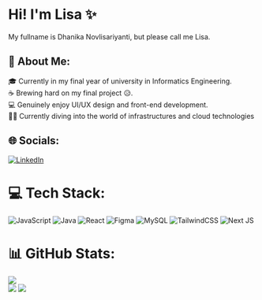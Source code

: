 # Hi! I'm Lisa ✨
My fullname is Dhanika Novlisariyanti, but please call me Lisa. 

## 💫 About Me:
🎓 Currently in my final year of university in Informatics Engineering.<br>
☕ Brewing hard on my final project 😥.<br>
💻 Genuinely enjoy UI/UX design and front-end development.<br>
👩‍💻 Currently diving into the world of infrastructures and cloud technologies

## 🌐 Socials:
[![LinkedIn](https://img.shields.io/badge/LinkedIn-%230077B5.svg?logo=linkedin&logoColor=white)](https://linkedin.com/in/dhanika-novlisariyanti-3a4809243/) 

# 💻 Tech Stack:
![JavaScript](https://img.shields.io/badge/javascript-%23323330.svg?style=for-the-badge&logo=javascript&logoColor=%23F7DF1E) ![Java](https://img.shields.io/badge/java-%23ED8B00.svg?style=for-the-badge&logo=openjdk&logoColor=white) ![React](https://img.shields.io/badge/react-%2320232a.svg?style=for-the-badge&logo=react&logoColor=%2361DAFB) ![Figma](https://img.shields.io/badge/figma-%23F24E1E.svg?style=for-the-badge&logo=figma&logoColor=white) ![MySQL](https://img.shields.io/badge/mysql-4479A1.svg?style=for-the-badge&logo=mysql&logoColor=white) ![TailwindCSS](https://img.shields.io/badge/tailwindcss-%2338B2AC.svg?style=for-the-badge&logo=tailwind-css&logoColor=white) ![Next JS](https://img.shields.io/badge/Next-black?style=for-the-badge&logo=next.js&logoColor=white)
# 📊 GitHub Stats:
![](https://github-readme-stats.vercel.app/api/top-langs/?username=dhanikanovlisa&theme=dark&hide_border=false&include_all_commits=false&count_private=true&layout=compact)<br>
![](https://github-readme-stats.vercel.app/api?username=dhanikanovlisa&theme=dark&hide_border=false&include_all_commits=false&count_private=true)
![](https://github-readme-streak-stats.herokuapp.com/?user=dhanikanovlisa&theme=dark&hide_border=false)

<!-- Proudly created with GPRM ( https://gprm.itsvg.in ) -->
